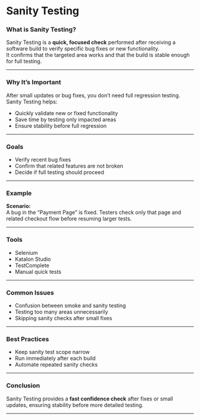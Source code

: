 # Sanity Testing

### What is Sanity Testing?
Sanity Testing is a **quick, focused check** performed after receiving a software build to verify specific bug fixes or new functionality.  
It confirms that the targeted area works and that the build is stable enough for full testing.

---

### Why It’s Important
After small updates or bug fixes, you don’t need full regression testing.  
Sanity Testing helps:
- Quickly validate new or fixed functionality  
- Save time by testing only impacted areas  
- Ensure stability before full regression  

---

### Goals
- Verify recent bug fixes  
- Confirm that related features are not broken  
- Decide if full testing should proceed  

---

### Example
**Scenario:**  
A bug in the “Payment Page” is fixed. Testers check only that page and related checkout flow before resuming larger tests.

---

### Tools
- Selenium  
- Katalon Studio  
- TestComplete  
- Manual quick tests  

---

### Common Issues
- Confusion between smoke and sanity testing  
- Testing too many areas unnecessarily  
- Skipping sanity checks after small fixes  

---

### Best Practices
- Keep sanity test scope narrow  
- Run immediately after each build  
- Automate repeated sanity checks  

---

### Conclusion
Sanity Testing provides a **fast confidence check** after fixes or small updates, ensuring stability before more detailed testing.

---
